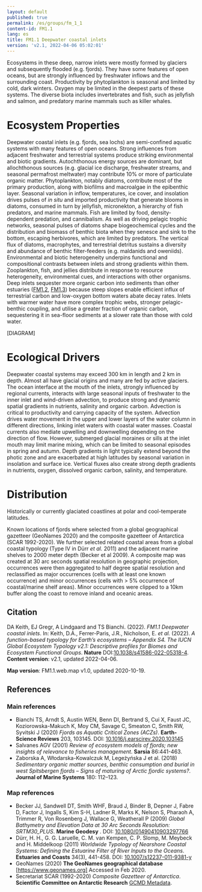 ```yaml
---
layout: default
published: true
permalink: /es/groups/fm_1_1
content-id: FM1.1
lang: es
title: FM1.1 Deepwater coastal inlets
version: 'v2.1, 2022-04-06 05:02:01'
---
```


Ecosystems in these deep, narrow inlets were mostly formed by glaciers and subsequently flooded (e.g. fjords). They have some features of open oceans, but are strongly influenced by freshwater inflows and the surrounding coast. Productivity by phytoplankton is seasonal and limited by cold, dark winters. Oxygen may be limited in the deepest parts of these systems. The diverse biota includes invertebrates and fish, such as jellyfish and salmon, and predatory marine mammals such as killer whales.

# Ecosystem Properties
 
Deepwater coastal inlets (e.g. fjords, sea lochs) are semi-confined aquatic systems with many features of open oceans. Strong influences from adjacent freshwater and terrestrial systems produce striking environmental and biotic gradients. Autochthonous energy sources are dominant, but allochthonous sources (e.g. glacial ice discharge, freshwater streams, and seasonal permafrost meltwater) may contribute 10% or more of particulate organic matter. Phytoplankton, notably diatoms, contribute most of the primary production, along with biofilms and macroalgae in the epibenthic layer. Seasonal variation in inflow, temperatures, ice cover, and insolation drives pulses of _in situ_ and imported productivity that generate blooms in diatoms, consumed in turn by jellyfish, micronekton, a hierarchy of fish predators, and marine mammals. Fish are limited by food, density-dependent predation, and cannibalism. As well as driving pelagic trophic networks, seasonal pulses of diatoms shape biogeochemical cycles and the distribution and biomass of benthic biota when they senesce and sink to the bottom, escaping herbivores, which are limited by predators. The vertical flux of diatoms, macrophytes, and terrestrial detritus sustains a diversity and abundance of benthic filter-feeders (e.g. maldanids and oweniids). Environmental and biotic heterogeneity underpins functional and compositional contrasts between inlets and strong gradients within them. Zooplankton, fish, and jellies distribute in response to resource heterogeneity, environmental cues, and interactions with other organisms. Deep inlets sequester more organic carbon into sediments than other estuaries ([FM1.2](/explore/groups/FM1.2), [FM1.3](/explore/groups/FM1.3)) because steep slopes enable efficient influx of terrestrial carbon and low-oxygen bottom waters abate decay rates. Inlets with warmer water have more complex trophic webs, stronger pelagic-benthic coupling, and utilise a greater fraction of organic carbon, sequestering it in sea-floor sediments at a slower rate than those with cold water.

[DIAGRAM]

# Ecological Drivers
 
Deepwater coastal systems may exceed 300 km in length and 2 km in depth. Almost all have glacial origins and many are fed by active glaciers. The ocean interface at the mouth of the inlets, strongly influenced by regional currents, interacts with large seasonal inputs of freshwater to the inner inlet and wind-driven advection, to produce strong and dynamic spatial gradients in nutrients, salinity and organic carbon. Advection is critical to productivity and carrying capacity of the system. Advection drives water movement in the upper and lower layers of the water column in different directions, linking inlet waters with coastal water masses. Coastal currents also mediate upwelling and downwelling depending on the direction of flow. However, submerged glacial moraines or sills at the inlet mouth may limit marine mixing, which can be limited to seasonal episodes in spring and autumn. Depth gradients in light typically extend beyond the photic zone and are exacerbated at high latitudes by seasonal variation in insolation and surface ice. Vertical fluxes also create strong depth gradients in nutrients, oxygen, dissolved organic carbon, salinity, and temperature.
 
# Distribution
 
Historically or currently glaciated coastlines at polar and cool-temperate latitudes.

Known locations of fjords where selected from a global geographical gazetteer (GeoNames 2020) and the composite gazetteer of Antarctica (SCAR 1992-2020). We further selected related coastal areas from a global coastal typology (Type IV in Dürr _et al._ 2011) and the adjacent marine shelves to 2000 meter depth (Becker et al 2009). A composite map was created at 30 arc seconds spatial resolution in geographic projection, occurrences were then aggregated to half degree spatial resolution and reclassified as major occurrences (cells with at least one known occurrence) and minor occurrences (cells with > 5% occurrence of coastal/marine shelf areas). Minor occurrences were clipped to a 10km buffer along the coast to remove inland and oceanic areas.

## Citation

DA Keith, EJ Gregr, A Lindgaard and TS Bianchi. (2022). *FM1.1 Deepwater coastal inlets*. In: Keith, D.A., Ferrer-Paris, J.R., Nicholson, E. *et al.* (2022). *A function-based typology for Earth’s ecosystems – Appendix S4. The IUCN Global Ecosystem Typology v2.1: Descriptive profiles for Biomes and Ecosystem Functional Groups*. **Nature** DOI:[10.1038/s41586-022-05318-4](https://doi.org/10.1038/s41586-022-05318-4).
**Content version**: v2.1, updated 2022-04-06.

**Map version**: FM1.1.web.map v1.0, updated 2020-10-19.

## References

### Main references
* Bianchi TS, Arndt S, Austin WEN, Benn DI, Bertrand S, Cui X, Faust JC, Koziorowska-Makuch K, Moy CM, Savage C, Smeaton C, Smith RW, Syvitski J (2020) *Fjords as Aquatic Critical Zones (ACZs)*. **Earth-Science Reviews** 203, 103145. DOI: [10.1016/j.earscirev.2020.103145](http://doi.org/10.1016/j.earscirev.2020.103145)
* Salvanes AGV  (2001) *Review of ecosystem models of fjords; new insights of relevance to fisheries management*. **Sarsia** 86:441-463.
* Zaborska A, Włodarska-Kowalczuk M, Legeżyńska J et al.  (2018) *Sedimentary organic matter sources, benthic consumption and burial in west Spitsbergen fjords – Signs of maturing of Arctic fjordic systems?*. **Journal of Marine Systems** 180: 112–123.

### Map references
* Becker JJ, Sandwell DT, Smith WHF, Braud J, Binder B, Depner J, Fabre D, Factor J, Ingalls S, Kim S-H, Ladner R, Marks K, Nelson S, Pharaoh A, Trimmer R, Von Rosenberg J, Wallace G, Weatherall P  (2009) *Global Bathymetry and Elevation Data at 30 Arc Seconds Resolution: SRTM30_PLUS*. **Marine Geodesy** . DOI: [10.1080/01490410903297766](http://doi.org/10.1080/01490410903297766)
* Dürr, H. H., G. G. Laruelle, C. M. van Kempen, C. P. Slomp, M. Meybeck and H. Middelkoop  (2011) *Worldwide Typology of Nearshore Coastal Systems: Defining the Estuarine Filter of River Inputs to the Oceans*. **Estuaries and Coasts** 34(3), 441-458. DOI: [10.1007/s12237-011-9381-y](http://doi.org/10.1007/s12237-011-9381-y)
* GeoNames  (2020) **The GeoNames geographical database** [https://www.geonames.org] Accessed in Feb 2020.
* Secretariat SCAR  (1992-2020) *Composite Gazetteer of Antarctica*. **Scientific Committee on Antarctic Research** [GCMD Metadata](http://gcmd.nasa.gov/records/SCAR_Gazetteer.html).
